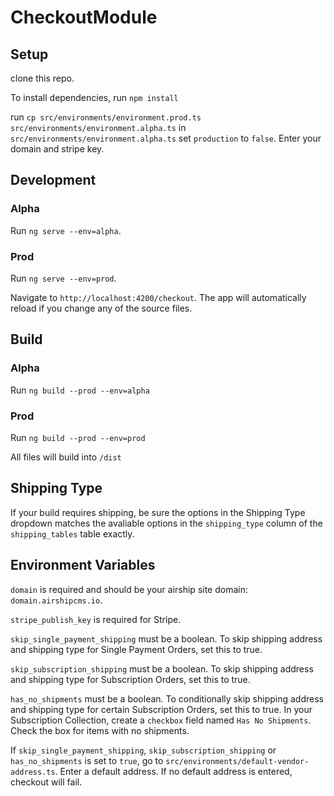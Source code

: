 # CheckoutModule

## Setup

clone this repo.

To install dependencies, run `npm install`

run `cp src/environments/environment.prod.ts src/environments/environment.alpha.ts`
in `src/environments/environment.alpha.ts` set `production` to `false`.
Enter your domain and stripe key.

## Development

### Alpha
Run `ng serve --env=alpha`.

### Prod
Run `ng serve --env=prod`.

Navigate to `http://localhost:4200/checkout`. The app will automatically reload if you change any of the source files.

## Build

### Alpha
Run `ng build --prod --env=alpha`

### Prod
Run `ng build --prod --env=prod`

All files will build into `/dist`

## Shipping Type

If your build requires shipping, be sure the options in the Shipping Type dropdown matches the avaliable options in the `shipping_type` column of the `shipping_tables` table exactly.

## Environment Variables

`domain` is required and should be your airship site domain: `domain.airshipcms.io`.

`stripe_publish_key` is required for Stripe.

`skip_single_payment_shipping` must be a boolean. To skip shipping address and shipping type for Single Payment Orders, set this to true.

`skip_subscription_shipping` must be a boolean. To skip shipping address and shipping type for Subscription Orders, set this to true.

`has_no_shipments` must be a boolean. To conditionally skip shipping address and shipping type for certain Subscription Orders, set this to true. In your Subscription Collection, create a `checkbox` field named `Has No Shipments`. Check the box for items with no shipments.

If `skip_single_payment_shipping`, `skip_subscription_shipping` or `has_no_shipments` is set to `true`, go to `src/environments/default-vendor-address.ts`. Enter a default address. If no default address is entered, checkout will fail.